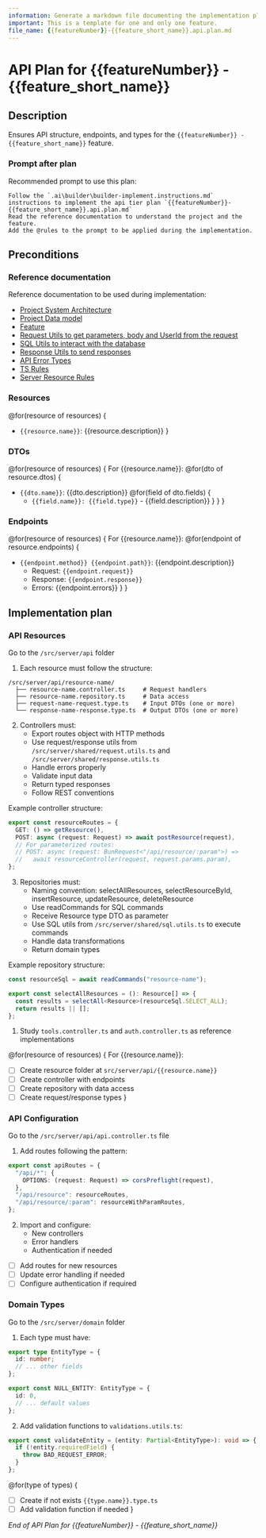 ```yaml
---
information: Generate a markdown file documenting the implementation plan of the api tier for a feature.
important: This is a template for one and only one feature.
file_name: {{featureNumber}}-{{feature_short_name}}.api.plan.md
---
```


# API Plan for **{{featureNumber}} - {{feature_short_name}}**

## Description

Ensures API structure, endpoints, and types for the `{{featureNumber}} - {{feature_short_name}}` feature.

### Prompt after plan

Recommended prompt to use this plan:

```text
Follow the `.ai\builder\builder-implement.instructions.md` instructions to implement the api tier plan `{{featureNumber}}-{{feature_short_name}}.api.plan.md`
Read the reference documentation to understand the project and the feature.
Add the @rules to the prompt to be applied during the implementation.
```

## Preconditions

### Reference documentation

Reference documentation to be used during implementation:

- [Project System Architecture](/docs/systems.blueprint.md)
- [Project Data model](/docs/data-model.blueprint.md)
- [Feature](/docs/{{featureNumber}}-{{feature_short_name}}/{{featureNumber}}-{{feature_short_name}}.blueprint.md)
- [Request Utils to get parameters, body and UserId from the request](/src/server/shared/request.utils.ts)
- [SQL Utils to interact with the database](/src/server/shared/sql.utils.ts)
- [Response Utils to send responses](/src/server/shared/response.utils.ts)
- [API Error Types](/src/server/shared/api-error.type.ts)
- [TS Rules](/.cursor/rules/type-script.mdc)
- [Server Resource Rules](/.cursor/rules/server-resource.mdc)

### Resources

<!--
Think about the resources needed to implement the feature.
List them in kebab-case, with a brief description.
-->

@for(resource of resources) {
- `{{resource.name}}`: {{resource.description}}
}

### DTOs

<!--
Think about the Data Transfer Objects needed.
List them in PascalCase, with a brief description.
Follow the pattern: request-name-request.type.ts and response-name-response.type.ts
-->

@for(resource of resources) {
For {{resource.name}}:
@for(dto of resource.dtos) {
- `{{dto.name}}`: {{dto.description}}
  @for(field of dto.fields) {
  - `{{field.name}}: {{field.type}}` - {{field.description}}
  }
}
}

### Endpoints

<!--
For each resource, think about the endpoints needed.
List them with their HTTP method, path, and description.
Include request/response types and error cases.
-->

@for(resource of resources) {
For {{resource.name}}:
@for(endpoint of resource.endpoints) {
- `{{endpoint.method}} {{endpoint.path}}`: {{endpoint.description}}
  - Request: `{{endpoint.request}}`
  - Response: `{{endpoint.response}}`
  - Errors: {{endpoint.errors}}
}
}

## Implementation plan

### API Resources

Go to the `/src/server/api` folder

1. Each resource must follow the structure:
```
/src/server/api/resource-name/
  ├── resource-name.controller.ts     # Request handlers
  ├── resource-name.repository.ts     # Data access
  ├── request-name-request.type.ts    # Input DTOs (one or more)
  └── response-name-response.type.ts  # Output DTOs (one or more)
```

2. Controllers must:
   - Export routes object with HTTP methods
   - Use request/response utils from `/src/server/shared/request.utils.ts` and `/src/server/shared/response.utils.ts`
   - Handle errors properly
   - Validate input data
   - Return typed responses
   - Follow REST conventions

Example controller structure:
```typescript
export const resourceRoutes = {
  GET: () => getResource(),
  POST: async (request: Request) => await postResource(request),
  // For parameterized routes:
  // POST: async (request: BunRequest<"/api/resource/:param">) => 
  //   await resourceController(request, request.params.param),
};
```

3. Repositories must:
   - Naming convention: selectAllResources, selectResourceById, insertResource, updateResource, deleteResource
   - Use readCommands for SQL commands
   - Receive Resource type DTO as parameter
   - Use SQL utils from `/src/server/shared/sql.utils.ts` to execute commands
   - Handle data transformations
   - Return domain types  

Example repository structure:
```typescript
const resourceSql = await readCommands("resource-name");

export const selectAllResources = (): Resource[] => {
  const results = selectAll<Resource>(resourceSql.SELECT_ALL);
  return results || [];
};
```

1. Study `tools.controller.ts` and `auth.controller.ts` as reference implementations

@for(resource of resources) {
For {{resource.name}}:

- [ ] Create resource folder at `src/server/api/{{resource.name}}`
- [ ] Create controller with endpoints
- [ ] Create repository with data access
- [ ] Create request/response types
}

### API Configuration

Go to the `/src/server/api/api.controller.ts` file

1. Add routes following the pattern:
```typescript
export const apiRoutes = {
  "/api/*": {
    OPTIONS: (request: Request) => corsPreflight(request),
  },
  "/api/resource": resourceRoutes,
  "/api/resource/:param": resourceWithParamRoutes,
};
```

2. Import and configure:
   - New controllers
   - Error handlers
   - Authentication if needed

- [ ] Add routes for new resources
- [ ] Update error handling if needed
- [ ] Configure authentication if required

### Domain Types

Go to the `/src/server/domain` folder

1. Each type must have:
```typescript
export type EntityType = {
  id: number;
  // ... other fields
};

export const NULL_ENTITY: EntityType = {
  id: 0,
  // ... default values
};
```

2. Add validation functions to `validations.utils.ts`:
```typescript
export const validateEntity = (entity: Partial<EntityType>): void => {
  if (!entity.requiredField) {
    throw BAD_REQUEST_ERROR;
  }
};
```

@for(type of types) {
- [ ] Create if not exists `{{type.name}}.type.ts`
- [ ] Add validation function if needed
}

_End of API Plan for {{featureNumber}} - {{feature_short_name}}_
